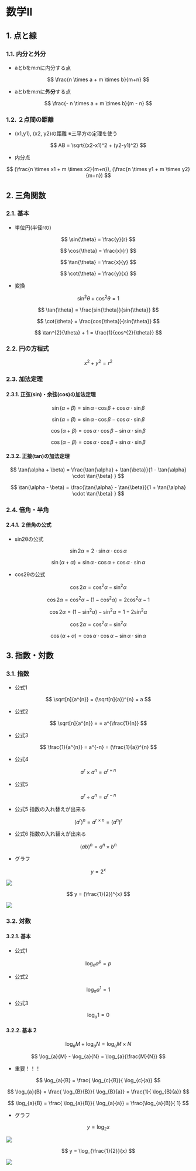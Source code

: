 # 数学Ⅱ

## 1. 点と線
### 1.1. 内分と外分
- aとbをm:nに内分する点

$$
\frac{n \times a + m \times b}{m+n}
$$

- aとbをm:nに**外分**する点

$$
\frac{- n \times a + m \times b}{m - n}
$$

### 1.2. ２点間の距離
- (x1,y1), (x2, y2)の距離
※三平方の定理を使う

$$
AB = \sqrt{(x2-x1)^2 + (y2-y1)^2}
$$

- 内分点

$$
(\frac{n \times x1 + m \times x2}{m+n}), (\frac{n \times y1 + m \times y2}{m+n})
$$


## 2. 三角関数
### 2.1. 基本

- 単位円(半径rの)

$$
\sin{\theta} = \frac{y}{r}
$$

$$
\cos{\theta} = \frac{x}{r}
$$

$$
\tan{\theta} = \frac{x}{y}
$$

$$
\cot{\theta} = \frac{y}{x}
$$


- 変換

$$
\sin^{2}{\theta} + \cos^{2}{\theta} = 1
$$

$$
\tan{\theta} = \frac{sin{\theta}}{sin{\theta}}
$$

$$
\cot{\theta} = \frac{cos{\theta}}{sin{\theta}}
$$

$$
\tan^{2}{\theta} + 1 = \frac{1}{cos^{2}{\theta}}
$$


### 2.2. 円の方程式
$$
x^{2} + y^{2} = r^{2}
$$

### 2.3. 加法定理

#### 2.3.1. 正弦(sin)・余弦(cos)の加法定理

$$
\sin(\alpha + \beta) = \sin{\alpha} \cdot \cos{\beta} + \cos{\alpha} \cdot \sin{\beta}
$$

$$
\sin(\alpha + \beta) = \sin{\alpha} \cdot \cos{\beta} - \cos{\alpha} \cdot \sin{\beta}
$$

$$
\cos(\alpha + \beta) = \cos{\alpha} \cdot \cos{\beta} - \sin{\alpha} \cdot \sin{\beta}
$$

$$
\cos(\alpha - \beta) = \cos{\alpha} \cdot \cos{\beta} + \sin{\alpha} \cdot \sin{\beta}
$$

#### 2.3.2. 正接(tan)の加法定理

$$
\tan(\alpha + \beta) = \frac{\tan{\alpha} + \tan{\beta}}{1 - \tan{\alpha} \cdot \tan{\beta} }
$$

$$
\tan(\alpha - \beta) = \frac{\tan{\alpha} - \tan{\beta}}{1 + \tan{\alpha} \cdot \tan{\beta} }
$$

### 2.4. 倍角・半角

#### 2.4.1. ２倍角の公式


- sin2θの公式

$$
\sin{2\alpha} = 2 \cdot \sin{\alpha} \cdot \cos{\alpha}
$$

$$
\sin(\alpha + \alpha) = \sin{\alpha} \cdot \cos{\alpha} + \cos{\alpha} \cdot \sin{\alpha}
$$

- cos2θの公式

$$
\cos{2\alpha} = \cos^2{\alpha}  - \sin^2{\alpha}
$$

$$
\cos{2\alpha} = \cos^2{\alpha}  - (1 - \cos^{2}{\alpha}) = 2 \cos^{2}{\alpha} -1
$$

$$
\cos{2\alpha} = (1 - \sin^{2}{\alpha}) - \sin^2{\alpha} = 1 - 2 \sin^{2}{\alpha}
$$

$$
\cos{2\alpha} = \cos^2{\alpha}  - \sin^2{\alpha}
$$

$$
\cos(\alpha + \alpha) = \cos{\alpha} \cdot \cos{\alpha} - \sin{\alpha} \cdot \sin{\alpha}
$$

## 3. 指数・対数
### 3.1. 指数
- 公式1

$$
\sqrt[n]{a^{n}} = (\sqrt[n]{a})^{n} = a
$$

- 公式2

$$
\sqrt[n]{a^{n}} = = a^{\frac{1}{n}}
$$

- 公式3

$$
\frac{1}{a^{n}} = a^{-n} = (\frac{1}{a})^{n}
$$

- 公式4

$$
a^{r} \times a^{n} = a^{r + n}
$$

- 公式5

$$
a^{r} \div a^{n} = a^{r - n}
$$

- 公式5
指数の入れ替えが出来る

$$
(a^{r})^{n} = a^{r \times n} = (a^{n})^{r}
$$

- 公式6
指数の入れ替えが出来る

$$
(ab)^{n} = a^{n} \times b^{n}
$$

- グラフ

$$
y = 2^{x}
$$

![](assets_math/math2_001.png)

$$
y = (\frac{1}{2})^{x}
$$

![](assets_math/math2_002.png)

### 3.2. 対数
#### 3.2.1. 基本
- 公式1

$$
\log_{a}{a^{p}} = p
$$

- 公式2

$$
\log_{a}{a^{1}} = 1
$$

- 公式3

$$
\log_{a}{1} = 0
$$

#### 3.2.2. 基本２

$$
\log_{a}{M} + \log_{a}{N} = \log_{a}{M \times N} 
$$


$$ 
\log_{a}{M} - \log_{a}{N} = \log_{a}{\frac{M}{N}} 
$$

- 重要！！！

$$
\log_{a}{B}  = \frac{ \log_{c}{B}}{ \log_{c}{a}} 
$$

$$
\log_{a}{B}  = \frac{ \log_{B}{B}}{ \log_{B}{a}} =  \frac{1}{ \log_{B}{a}}
$$

$$
\log_{a}{B}  = \frac{ \log_{a}{B}}{ \log_{a}{a}} =  \frac{\log_{a}{B}}{ 1}
$$


- グラフ

$$
y = \log_{2}{x}
$$

![](assets_math/math2_003.png)

$$
y = \log_{\frac{1}{2}}{x}
$$

![](assets_math/math2_004.png)
